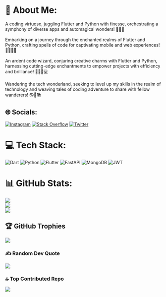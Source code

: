 # 💫 About Me:
A coding virtuoso, juggling Flutter and Python with finesse, orchestrating a symphony of diverse apps and automagical wonders! 🎼🎹🎶<br><br>Embarking on a journey through the enchanted realms of Flutter and Python, crafting spells of code for captivating mobile and web experiences! 🧙‍♂️✨📱<br><br>An ardent code wizard, conjuring creative charms with Flutter and Python, harnessing cutting-edge enchantments to empower projects with efficiency and brilliance! 🧙‍♀️🔮💻<br><br>Wandering the tech wonderland, seeking to level up my skills in the realm of technology and weaving tales of coding adventure to share with fellow wanderers! 🌎🚀📚


## 🌐 Socials:
[![Instagram](https://img.shields.io/badge/Instagram-%23E4405F.svg?logo=Instagram&logoColor=white)](https://instagram.com/arshia_sir) [![Stack Overflow](https://img.shields.io/badge/-Stackoverflow-FE7A16?logo=stack-overflow&logoColor=white)](https://stackoverflow.com/users/arshia_sir) [![Twitter](https://img.shields.io/badge/Twitter-%231DA1F2.svg?logo=Twitter&logoColor=white)](https://twitter.com/arshia_sir) 

# 💻 Tech Stack:
![Dart](https://img.shields.io/badge/dart-%230175C2.svg?style=for-the-badge&logo=dart&logoColor=white) ![Python](https://img.shields.io/badge/python-3670A0?style=for-the-badge&logo=python&logoColor=ffdd54) ![Flutter](https://img.shields.io/badge/Flutter-%2302569B.svg?style=for-the-badge&logo=Flutter&logoColor=white) ![FastAPI](https://img.shields.io/badge/FastAPI-005571?style=for-the-badge&logo=fastapi) ![MongoDB](https://img.shields.io/badge/MongoDB-%234ea94b.svg?style=for-the-badge&logo=mongodb&logoColor=white) ![JWT](https://img.shields.io/badge/JWT-black?style=for-the-badge&logo=JSON%20web%20tokens)
# 📊 GitHub Stats:
![](https://github-readme-stats.vercel.app/api?username=arshia_sir&theme=slateorange&hide_border=false&include_all_commits=true&count_private=true)<br/>
![](https://github-readme-streak-stats.herokuapp.com/?user=arshia_sir&theme=slateorange&hide_border=false)<br/>
![](https://github-readme-stats.vercel.app/api/top-langs/?username=arshia_sir&theme=slateorange&hide_border=false&include_all_commits=true&count_private=true&layout=compact)

## 🏆 GitHub Trophies
![](https://github-profile-trophy.vercel.app/?username=arshia_sir&theme=radical&no-frame=false&no-bg=false&margin-w=4)

### ✍️ Random Dev Quote
![](https://quotes-github-readme.vercel.app/api?type=vetical&theme=dark)

### 🔝 Top Contributed Repo
![](https://github-contributor-stats.vercel.app/api?username=arshia_sir&limit=5&theme=radical&combine_all_yearly_contributions=true)


